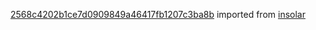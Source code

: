 [2568c4202b1ce7d0909849a46417fb1207c3ba8b](https://github.com/insolar/insolar/commit/2568c4202b1ce7d0909849a46417fb1207c3ba8b) imported from [insolar](https://github.com/insolar/insolar)

